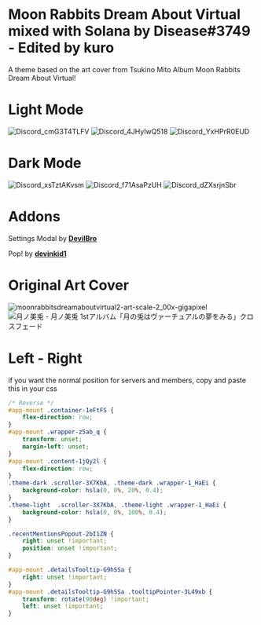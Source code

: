 # Moon Rabbits Dream About Virtual mixed with Solana by Disease#3749 - Edited by kuro

A theme based on the art cover from Tsukino Mito Album Moon Rabbits Dream About Virtual!

# Light Mode
![Discord_cmG3T4TLFV](https://user-images.githubusercontent.com/79029257/132948146-2fb2a051-9903-49d3-b6b8-9864386703be.png)
![Discord_4JHylwQ518](https://user-images.githubusercontent.com/79029257/132948150-5fa8d85c-5ff1-4db0-bbd1-d868eb28a15b.png)
![Discord_YxHPrR0EUD](https://user-images.githubusercontent.com/79029257/132948153-c60f30b0-9d29-4799-bafa-f2121f485c39.png)

# Dark Mode
![Discord_xsTztAKvsm](https://user-images.githubusercontent.com/79029257/132948158-c8d7275c-a4a6-4027-b6f5-ffc8abbef49e.png)
![Discord_f71AsaPzUH](https://user-images.githubusercontent.com/79029257/132948164-d0a56bdf-1bde-4ff6-bd74-7f11575b85f9.png)
![Discord_dZXsrjnSbr](https://user-images.githubusercontent.com/79029257/132948170-d619e83e-4679-4593-88e4-056293183316.png)

# Addons
Settings Modal by **[DevilBro](https://github.com/mwittrien/BetterDiscordAddons/tree/master/Themes/SettingsModal/)**

Pop! by **[devinkid1](https://github.com/devinkid1/Pop)**

# Original Art Cover
![moonrabbitsdreamaboutvirtual2-art-scale-2_00x-gigapixel](https://user-images.githubusercontent.com/79029257/132885766-58a204cf-4941-4143-a3d2-7d9eec948c2c.png)
![月ノ美兎 - 月ノ美兎 1stアルバム「月の兎はヴァーチュアルの夢をみる」クロスフェード](https://user-images.githubusercontent.com/79029257/132885787-bc0758ff-7b6b-46a7-89a9-0b23e5447ffe.png)

# Left - Right

if you want the normal position for servers and members, copy and paste this in your css

```css
/* Reverse */
#app-mount .container-1eFtFS {
    flex-direction: row;
}
#app-mount .wrapper-z5ab_q {
    transform: unset;
    margin-left: unset;
}
#app-mount .content-1jQy2l {
    flex-direction: row;
}
.theme-dark .scroller-3X7KbA, .theme-dark .wrapper-1_HaEi {
    background-color: hsla(0, 0%, 20%, 0.4);
}
.theme-light  .scroller-3X7KbA, .theme-light .wrapper-1_HaEi {
    background-color: hsla(0, 0%, 100%, 0.4);
}

.recentMentionsPopout-2bI1ZN {
    right: unset !important;
    position: unset !important;
}

#app-mount .detailsTooltip-G9hSSa {
    right: unset !important;
}
#app-mount .detailsTooltip-G9hSSa .tooltipPointer-3L49xb {
    transform: rotate(90deg) !important;
    left: unset !important;
}
```
